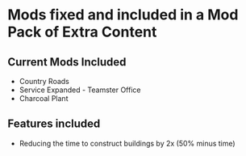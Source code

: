 # Mods fixed and included in a Mod Pack of Extra Content

## Current Mods Included
- Country Roads
- Service Expanded - Teamster Office
- Charcoal Plant

## Features included
- Reducing the time to construct buildings by 2x (50% minus time)
